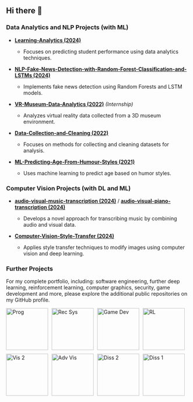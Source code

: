 ## Hi there 👋

<!--
**hashimh4/hashimh4** is a ✨ _special_ ✨ repository because its `README.md` (this file) appears on your GitHub profile.

Here are some ideas to get you started:

- 🔭 I’m currently working on ...
- 🌱 I’m currently learning ...
- 👯 I’m looking to collaborate on ...
- 🤔 I’m looking for help with ...
- 💬 Ask me about ...
- 📫 How to reach me: ...
- 😄 Pronouns: ...
- ⚡ Fun fact: ...
-->

### Data Analytics and NLP Projects (with ML)

- **[Learning-Analytics (2024)](https://github.com/hashimh4/Learning-Analytics-Predicting-Performance)**
  - Focuses on predicting student performance using data analytics techniques.
  
- **[NLP-Fake-News-Detection-with-Random-Forest-Classification-and-LSTMs (2024)](https://github.com/hashimh4/NLP-Fake-News-Detection-with-Random-Forest-Classification-and-LSTMs)**
  - Implements fake news detection using Random Forests and LSTM models.
  
- **[VR-Museum-Data-Analytics (2022)](https://github.com/hashimh4/VR-Museum-Data-Analytics)** *(Internship)*
  - Analyzes virtual reality data collected from a 3D museum environment.
  
- **[Data-Collection-and-Cleaning (2022)](https://github.com/hashimh4/Data-Collection-and-Cleaning)**
  - Focuses on methods for collecting and cleaning datasets for analysis.
  
- **[ML-Predicting-Age-From-Humour-Styles (2021)](https://github.com/hashimh4/ML-Predicting-Age-From-Humour-Styles)**
  - Uses machine learning to predict age based on humor styles.


### Computer Vision Projects (with DL and ML)

- **[audio-visual-music-transcription (2024)](https://github.com/CognitiveComputingLab/audio-visual-music-transcription)** / **[audio-visual-piano-transcription (2024)](https://github.com/hashimh4/audio-visual-piano-transcription)**
  - Develops a novel approach for transcribing music by combining audio and visual data.
  
- **[Computer-Vision-Style-Transfer (2024)](https://github.com/hashimh4/Computer-Vision-Style-Transfer)**
  - Applies style transfer techniques to modify images using computer vision and deep learning.


### Further Projects
For my complete portfolio, including: software engineering, further deep learning, reinforcement learning, computer graphics, security, game development and more, please explore the additional public repositories on my GitHub profile.

<div style="display: flex; flex-wrap: wrap; gap: 10px;">
  <img src="https://github.com/user-attachments/assets/1506b5fe-0c23-4e4d-bffd-40962171b276" height="115" alt="Prog">
  <img src="https://github.com/user-attachments/assets/8d4418c8-fa0d-4d1a-a418-bf394997f13b" height="115" alt="Rec Sys">
  <img src="https://github.com/user-attachments/assets/33cc49ff-c057-43b2-ba98-a84947684e86" height="115" alt="Game Dev">
  <img src="https://github.com/user-attachments/assets/e919ec0c-2d17-4c4a-a188-0cef0cd05c0b" height="115" alt="RL">
  <img src="https://github.com/user-attachments/assets/5a81de9f-e636-4617-ad2a-c817360a2282" height="115" alt="Vis 2">
  <img src="https://github.com/user-attachments/assets/6abd9312-c5dd-457c-8e23-d8bc44a229a2" height="115" alt="Adv Vis">
  <img src="https://github.com/user-attachments/assets/2fdaf7a9-b319-452d-aaf7-d649b784742c" height="115" alt="Diss 2">
  <img src="https://github.com/user-attachments/assets/67c58434-bb87-4b5f-9f8f-1af96d2bdace" height="115" alt="Diss 1">
</div>
